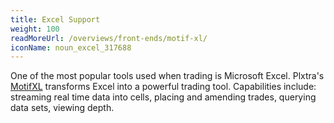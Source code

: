 ```yaml
---
title: Excel Support
weight: 100
readMoreUrl: /overviews/front-ends/motif-xl/
iconName: noun_excel_317688
---
```


One of the most popular tools used when trading is Microsoft Excel.  Plxtra's [MotifXL](/overviews/front-ends/motif-xl/) transforms Excel into a powerful trading tool.  Capabilities include: streaming real time data into cells, placing and amending trades, querying data sets, viewing depth.
